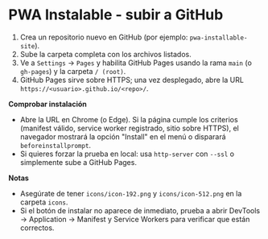 # PWA Instalable - subir a GitHub


1. Crea un repositorio nuevo en GitHub (por ejemplo: `pwa-installable-site`).
2. Sube la carpeta completa con los archivos listados.
3. Ve a `Settings` -> `Pages` y habilita GitHub Pages usando la rama `main` (o `gh-pages`) y la carpeta `/ (root)`.
4. GitHub Pages sirve sobre HTTPS; una vez desplegado, abre la URL `https://<usuario>.github.io/<repo>/`.


**Comprobar instalación**


- Abre la URL en Chrome (o Edge). Si la página cumple los criterios (manifest válido, service worker registrado, sitio sobre HTTPS), el navegador mostrará la opción "Install" en el menú o disparará `beforeinstallprompt`.
- Si quieres forzar la prueba en local: usa `http-server` con `--ssl` o simplemente sube a GitHub Pages.


**Notas**


- Asegúrate de tener `icons/icon-192.png` y `icons/icon-512.png` en la carpeta `icons`.
- Si el botón de instalar no aparece de inmediato, prueba a abrir DevTools -> Application -> Manifest y Service Workers para verificar que están correctos.
